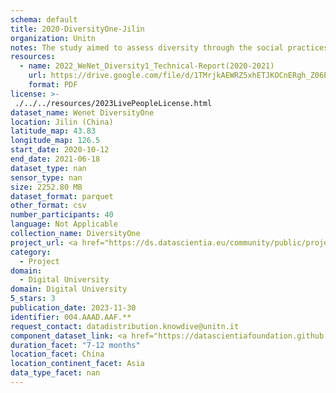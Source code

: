 ```yaml
---
schema: default
title: 2020-DiversityOne-Jilin
organization: Unitn
notes: The study aimed to assess diversity through the social practices and daily behaviors of university students from eight different countries. The research was carried out in two phases. Initially, a large sample of students from Denmark, Italy, Mongolia, Paraguay, the United Kingdom, China, Mexico, and India, completed a survey on their social practices, as well as their socio-demographic, cultural, and psychological elements. In the second phase, a sub-sample of the respondents engaged in a four-week data collection by using an innovative smartphone application called iLog. This app collected data from thirty-four smartphone sensors around the clock, allowing for an in-depth investigation into the diversity and daily routines of university students across countries, both synchronically and diachronically.
resources:
  - name: 2022_WeNet_Diversity1_Technical-Report(2020-2021)
    url: https://drive.google.com/file/d/1TMrjkAEWRZ5xhETJKOCnERgh_Z06PO2E/view?usp=drive_link
    format: PDF
license: >-
 ./../../resources/2023LivePeopleLicense.html
dataset_name: Wenet DiversityOne
location: Jilin (China)
latitude_map: 43.83
longitude_map: 126.5
start_date: 2020-10-12
end_date: 2021-06-18
dataset_type: nan
sensor_type: nan
size: 2252.80 MB
dataset_format: parquet
other_format: csv
number_participants: 40
language: Not Applicable
collection_name: DiversityOne
project_url: <a href="https://ds.datascientia.eu/community/public/projects/923b2c1c-166c-4f53-a274-c9d6eaa5ad4f">https://ds.datascientia.eu/community/public/projects/923b2c1c-166c-4f53-a274-c9d6eaa5ad4f</a>
category: 
  - Project
domain: 
  - Digital University
domain: Digital University
5_stars: 3
publication_date: 2023-11-30
identifier: 004.AAAD.AAF.**
request_contact: datadistribution.knowdive@unitn.it
component_dataset_link: <a href="https://datascientiafoundation.github.io/LivePeople/datasets/2020-DV1-Jilin-App-usage/">2020-DV1-Jilin-App-usage</a>, <a href="https://datascientiafoundation.github.io/LivePeople/datasets/2020-DV1-Jilin-Connectivity/">2020-DV1-Jilin-Connectivity</a>, <a href="https://datascientiafoundation.github.io/LivePeople/datasets/2020-DV1-Jilin-Device-usage/">2020-DV1-Jilin-Device-usage</a>, <a href="https://datascientiafoundation.github.io/LivePeople/datasets/2020-DV1-Jilin-Diachronic-Interactions/">2020-DV1-Jilin-Diachronic-Interactions</a>, <a href="https://datascientiafoundation.github.io/LivePeople/datasets/2020-DV1-Jilin-Environment/">2020-DV1-Jilin-Environment</a>, <a href="https://datascientiafoundation.github.io/LivePeople/datasets/2020-DV1-Jilin-Motion/">2020-DV1-Jilin-Motion</a>, <a href="https://datascientiafoundation.github.io/LivePeople/datasets/2020-DV1-Jilin-Position/">2020-DV1-Jilin-Position</a>, <a href="https://datascientiafoundation.github.io/LivePeople/datasets/2020-DV1-Jilin-Synchronic-Interactions/">2020-DV1-Jilin-Synchronic-Interactions</a>
duration_facet: "7-12 months"
location_facet: China
location_continent_facet: Asia
data_type_facet: nan
---
```

